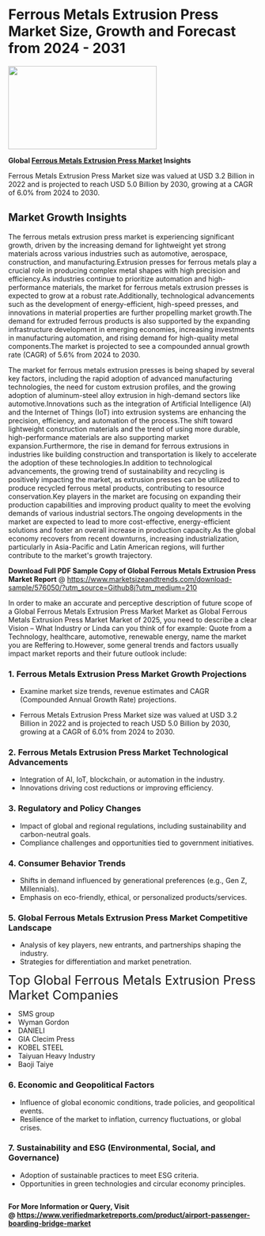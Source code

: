 <H1>Ferrous Metals Extrusion Press Market Size, Growth and Forecast from 2024 - 2031</H1><img class="aligncenter size-medium wp-image-584254" src="https://thirdeyenews.in/wp-content/uploads/2024/09/Global-Market-Research-300x168.jpeg" alt="" width="300" height="168" /><p><strong>Global&nbsp;<a href="https://www.marketsizeandtrends.com/download-sample/576050/?utm_source=Github8j?utm_medium=210">Ferrous Metals Extrusion Press Market</a> Insights</strong></p><p>Ferrous Metals Extrusion Press Market size was valued at USD 3.2 Billion in 2022 and is projected to reach USD 5.0 Billion by 2030, growing at a CAGR of 6.0% from 2024 to 2030.</p><p><h2>Market Growth Insights</h2> <p>The ferrous metals extrusion press market is experiencing significant growth, driven by the increasing demand for lightweight yet strong materials across various industries such as automotive, aerospace, construction, and manufacturing.Extrusion presses for ferrous metals play a crucial role in producing complex metal shapes with high precision and efficiency.As industries continue to prioritize automation and high-performance materials, the market for ferrous metals extrusion presses is expected to grow at a robust rate.Additionally, technological advancements such as the development of energy-efficient, high-speed presses, and innovations in material properties are further propelling market growth.The demand for extruded ferrous products is also supported by the expanding infrastructure development in emerging economies, increasing investments in manufacturing automation, and rising demand for high-quality metal components.The market is projected to see a compounded annual growth rate (CAGR) of 5.6% from 2024 to 2030.</p> <p>The market for ferrous metals extrusion presses is being shaped by several key factors, including the rapid adoption of advanced manufacturing technologies, the need for custom extrusion profiles, and the growing adoption of aluminum-steel alloy extrusion in high-demand sectors like automotive.Innovations such as the integration of Artificial Intelligence (AI) and the Internet of Things (IoT) into extrusion systems are enhancing the precision, efficiency, and automation of the process.The shift toward lightweight construction materials and the trend of using more durable, high-performance materials are also supporting market expansion.Furthermore, the rise in demand for ferrous extrusions in industries like building construction and transportation is likely to accelerate the adoption of these technologies.In addition to technological advancements, the growing trend of sustainability and recycling is positively impacting the market, as extrusion presses can be utilized to produce recycled ferrous metal products, contributing to resource conservation.Key players in the market are focusing on expanding their production capabilities and improving product quality to meet the evolving demands of various industrial sectors.The ongoing developments in the market are expected to lead to more cost-effective, energy-efficient solutions and foster an overall increase in production capacity.As the global economy recovers from recent downturns, increasing industrialization, particularly in Asia-Pacific and Latin American regions, will further contribute to the market's growth trajectory.</p> <p><span class=""><strong>Download Full PDF Sample Copy of Global Ferrous Metals Extrusion Press Market Report</strong> @ <a href="https://www.marketsizeandtrends.com/download-sample/576050/?utm_source=Github8j?utm_medium=210" target="_blank">https://www.marketsizeandtrends.com/download-sample/576050/?utm_source=Github8j?utm_medium=210</a></span></p><p>In order to make an accurate and perceptive description of future scope of a Global&nbsp;Ferrous Metals Extrusion Press Market Market as Global&nbsp;Ferrous Metals Extrusion Press Market Market of 2025, you need to describe a clear Vision &ndash; What Industry or Linda can you think of for example: Quote from a Technology, healthcare, automotive, renewable energy, name the market you are Reffering to.However, some general trends and factors usually impact market reports and their future outlook include:</p><h3>1.&nbsp;<strong>Ferrous Metals Extrusion Press Market Growth Projections</strong></h3><ul><li>Examine market size trends, revenue estimates and CAGR (Compounded Annual Growth Rate) projections.</li><li><p>Ferrous Metals Extrusion Press Market size was valued at USD 3.2 Billion in 2022 and is projected to reach USD 5.0 Billion by 2030, growing at a CAGR of 6.0% from 2024 to 2030.</p></li></ul><h3>2.&nbsp;<strong>Ferrous Metals Extrusion Press Market Technological Advancements</strong></h3><ul><li>Integration of AI, IoT, blockchain, or automation in the industry.</li><li>Innovations driving cost reductions or improving efficiency.</li></ul><h3>3.&nbsp;<strong>Regulatory and Policy Changes</strong></h3><ul><li>Impact of global and regional regulations, including sustainability and carbon-neutral goals.</li><li>Compliance challenges and opportunities tied to government initiatives.</li></ul><h3>4.&nbsp;<strong>Consumer Behavior Trends</strong></h3><ul><li>Shifts in demand influenced by generational preferences (e.g., Gen Z, Millennials).</li><li>Emphasis on eco-friendly, ethical, or personalized products/services.</li></ul><h3>5.&nbsp;<strong>Global Ferrous Metals Extrusion Press Market Competitive Landscape</strong></h3><ul><li>Analysis of key players, new entrants, and partnerships shaping the industry.</li><li>Strategies for differentiation and market penetration.</li></ul><p data-pm-slice="1 1 []"><span style="color: inherit; font-family: inherit; font-size: 25px;">Top Global Ferrous Metals Extrusion Press Market Companies</span></p><div class="" data-test-id=""><p><li>SMS group</li><li> Wyman Gordon</li><li> DANIELI</li><li> GIA Clecim Press</li><li> KOBEL STEEL</li><li> Taiyuan Heavy Industry</li><li> Baoji Taiye</li></p></div><h3>6.&nbsp;<strong>Economic and Geopolitical Factors</strong></h3><ul><li>Influence of global economic conditions, trade policies, and geopolitical events.</li><li>Resilience of the market to inflation, currency fluctuations, or global crises.</li></ul><h3>7.&nbsp;<strong>Sustainability and ESG (Environmental, Social, and Governance)</strong></h3><ul><li>Adoption of sustainable practices to meet ESG criteria.</li><li>Opportunities in green technologies and circular economy principles.</li></ul><h2><strong style="font-size: 14px;">For More Information or Query, Visit @&nbsp;</strong><a style="background-color: #ffffff; font-size: 14px;" href="https://www.marketsizeandtrends.com/report/ferrous-metals-extrusion-press-market/" target="_blank">https://www.verifiedmarketreports.com/product/airport-passenger-boarding-bridge-market</a></h2>